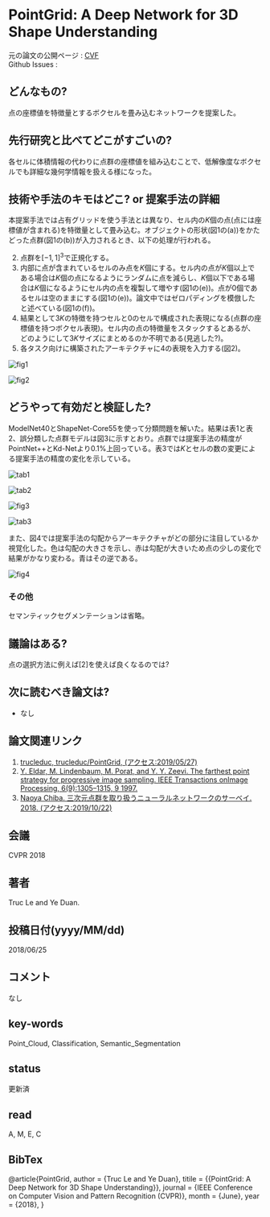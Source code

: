 # PointGrid: A Deep Network for 3D Shape Understanding

元の論文の公開ページ : [CVF](http://openaccess.thecvf.com/content_cvpr_2018/papers/Le_PointGrid_A_Deep_CVPR_2018_paper.pdf)  
Github Issues : 

## どんなもの?
点の座標値を特徴量とするボクセルを畳み込むネットワークを提案した。

## 先行研究と比べてどこがすごいの?
各セルに体積情報の代わりに点群の座標値を組み込むことで、低解像度なボクセルでも詳細な幾何学情報を扱える様になった。

## 技術や手法のキモはどこ? or 提案手法の詳細
本提案手法では占有グリッドを使う手法とは異なり、セル内の$K$個の点(点には座標値が含まれる)を特徴量として畳み込む。オブジェクトの形状(図1の(a))をかたどった点群(図1の(b))が入力されるとき、以下の処理が行われる。

2. 点群を$[-1,1]^3$で正規化する。
3. 内部に点が含まれているセルのみ点を$K$個にする。セル内の点が$K$個以上である場合は$K$個の点になるようにランダムに点を減らし、$K$個以下である場合は$K$個になるようにセル内の点を複製して増やす(図1の(e))。点が0個であるセルは空のままにする(図1の(e))。論文中ではゼロパディングを模倣したと述べている(図1の(f))。
4. 結果として$3K$の特徴を持つセルと0のセルで構成された表現になる(点群の座標値を持つボクセル表現)。セル内の点の特徴量をスタックするとあるが、どのようにして$3K$サイズにまとめるのか不明である(見逃した?)。
5. 各タスク向けに構築されたアーキテクチャに4の表現を入力する(図2)。

![fig1](img/PADNf3SU/fig1.png)

![fig2](img/PADNf3SU/fig2.png)

## どうやって有効だと検証した?
ModelNet40とShapeNet-Core55を使って分類問題を解いた。結果は表1と表2、誤分類した点群モデルは図3に示すとおり。点群では提案手法の精度がPointNet++とKd-Netより0.1%上回っている。表3では$K$とセルの数の変更による提案手法の精度の変化を示している。

![tab1](img/PADNf3SU/tab1.png)

![tab2](img/PADNf3SU/tab2.png)

![fig3](img/PADNf3SU/fig3.png)

![tab3](img/PADNf3SU/tab3.png)

また、図4では提案手法の勾配からアーキテクチャがどの部分に注目しているか視覚化した。色は勾配の大きさを示し、赤は勾配が大きいため点の少しの変化で結果がかなり変わる。青はその逆である。

![fig4](img/PADNf3SU/fig4.png)

### その他
セマンティックセグメンテーションは省略。

## 議論はある?
点の選択方法に例えば[2]を使えば良くなるのでは?

## 次に読むべき論文は?
- なし

## 論文関連リンク
1. [trucleduc, trucleduc/PointGrid, (アクセス:2019/05/27)](https://github.com/trucleduc/PointGrid)
2. [Y. Eldar, M. Lindenbaum, M. Porat, and Y. Y. Zeevi. The farthest point strategy for progressive image sampling. IEEE Transactions onImage Processing, 6(9):1305–1315, 9 1997.](https://ieeexplore.ieee.org/document/623193)
3. [Naoya Chiba. 三次元点群を取り扱うニューラルネットワークのサーベイ. 2018. (アクセス:2019/10/22)](https://www.slideshare.net/naoyachiba18/ss-120302579)

## 会議
CVPR 2018

## 著者
Truc Le and Ye Duan.

## 投稿日付(yyyy/MM/dd)
2018/06/25

## コメント
なし

## key-words
Point_Cloud, Classification, Semantic_Segmentation

## status
更新済

## read
A, M, E, C

## BibTex
@article{PointGrid,
	author = {Truc Le and Ye Duan},
	titile = {{PointGrid: A Deep Network for 3D Shape Understanding}},
	journal = {IEEE Conference on Computer Vision and Pattern Recognition (CVPR)},
	month = {June},
	year = {2018},
}